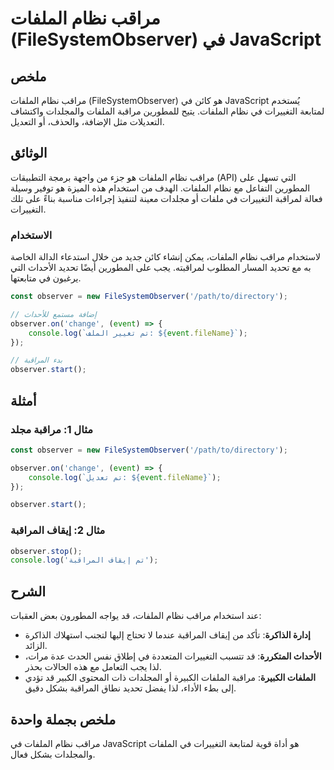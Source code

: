 <!--
Meta Description: # مراقب نظام الملفات (FileSystemObserver) في JavaScript ## ملخص مراقب نظام الملفات (FileSystemObserver) هو كائن في JavaScript يُستخدم لمتابعة التغييرا...
Meta Keywords: الملفات, نظام, observer, مراقب, javascript
-->

# مراقب نظام الملفات (FileSystemObserver) في JavaScript

## ملخص
مراقب نظام الملفات (FileSystemObserver) هو كائن في JavaScript يُستخدم لمتابعة التغييرات في نظام الملفات. يتيح للمطورين مراقبة الملفات والمجلدات واكتشاف التعديلات مثل الإضافة، والحذف، أو التعديل.

## الوثائق
مراقب نظام الملفات هو جزء من واجهة برمجة التطبيقات (API) التي تسهل على المطورين التفاعل مع نظام الملفات. الهدف من استخدام هذه الميزة هو توفير وسيلة فعالة لمراقبة التغييرات في ملفات أو مجلدات معينة لتنفيذ إجراءات مناسبة بناءً على تلك التغييرات.

### الاستخدام
لاستخدام مراقب نظام الملفات، يمكن إنشاء كائن جديد من خلال استدعاء الدالة الخاصة به مع تحديد المسار المطلوب لمراقبته. يجب على المطورين أيضًا تحديد الأحداث التي يرغبون في متابعتها.

```javascript
const observer = new FileSystemObserver('/path/to/directory');

// إضافة مستمع للأحداث
observer.on('change', (event) => {
    console.log(`تم تغيير الملف: ${event.fileName}`);
});

// بدء المراقبة
observer.start();
```

## أمثلة
### مثال 1: مراقبة مجلد
```javascript
const observer = new FileSystemObserver('/path/to/directory');

observer.on('change', (event) => {
    console.log(`تم تعديل: ${event.fileName}`);
});

observer.start();
```

### مثال 2: إيقاف المراقبة
```javascript
observer.stop();
console.log('تم إيقاف المراقبة');
```

## الشرح
عند استخدام مراقب نظام الملفات، قد يواجه المطورون بعض العقبات:

- **إدارة الذاكرة**: تأكد من إيقاف المراقبة عندما لا تحتاج إليها لتجنب استهلاك الذاكرة الزائد.
- **الأحداث المتكررة**: قد تتسبب التغييرات المتعددة في إطلاق نفس الحدث عدة مرات، لذا يجب التعامل مع هذه الحالات بحذر.
- **الملفات الكبيرة**: مراقبة الملفات الكبيرة أو المجلدات ذات المحتوى الكبير قد تؤدي إلى بطء الأداء، لذا يفضل تحديد نطاق المراقبة بشكل دقيق.

## ملخص بجملة واحدة
مراقب نظام الملفات في JavaScript هو أداة قوية لمتابعة التغييرات في الملفات والمجلدات بشكل فعال.